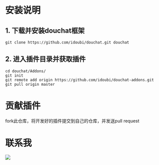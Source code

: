 # 安装说明

## 1. 下载并安装douchat框架

```
git clone https://github.com/idoubi/douchat.git douchat
```

## 2. 进入插件目录并获取插件

```
cd douchat/Addons/
git init
git remote add origin https://github.com/idoubi/douchat-addons.git
git pull origin master
```

# 贡献插件

fork此仓库，将开发好的插件提交到自己的仓库，并发送pull request

# 联系我

![](./author.png)